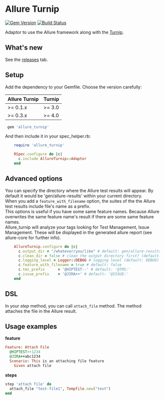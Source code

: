 # Allure Turnip

[![Gem Version](https://badge.fury.io/rb/allure_turnip.svg)](http://badge.fury.io/rb/allure-rspec) [![Build Status](https://travis-ci.org/aha-oretama/allure_turnip.svg?branch=master)](https://travis-ci.org/aha-oretama/allure_turnip)

Adaptor to use the Allure framework along with the [Turnip](https://github.com/jnicklas/turnip).

## What's new

See the [releases](https://github.com/aha-oretama/allure_turnip/releases) tab.


## Setup

Add the dependency to your Gemfile. Choose the version carefully:

| Allure Turnip | Turnip |
| ------------- | ------ |
| >= 0.1.x | >= 3.0 |
| >= 0.3.x | >= 4.0 |

```ruby
 gem 'allure_turnip'
```

And then include it in your spec_helper.rb:

```ruby
    require 'allure_turnip'

    RSpec.configure do |c|
      c.include AllureTurnip::Adaptor
    end
```

## Advanced options

You can specify the directory where the Allure test results will appear. By default it would be 'gen/allure-results'
within your current directory.  
When you add a `feature_with_filename` option, the suites of the the Allure test results include file's name as a prefix.  
This options is useful if you have some same feature names. Because Allure overwrites the same feature name's result if there are some same feature names.  
Allure_turnip will analyze your tags looking for Test Management, Issue Management. These will be displayed in the generated allure report (see allure-core for further info).

```ruby
    AllureTurnip.configure do |c|
      c.output_dir = "/whatever/you/like" # default: gen/allure-results
      c.clean_dir = false # clean the output directory first? (default: true)
      c.logging_level = Logger::DEBUG # logging level (default: DEBUG)
      c.feature_with_filename = true # default: false
      c.tms_prefix      = '@HIPTEST--' # default: '@TMS:'
      c.issue_prefix    = '@JIRA++' # default: '@ISSUE:'
    end
```

## DSL
In your *step* method, you can call `attach_file` method.
The method attaches the file in the Allure result.

## Usage examples

**feature**
```ruby
Feature: Attach File
  @HIPTEST--1234
  @JIRA++abc1234
  Scenario: This is an attaching file feature
    Given attach file
```

**steps**
```ruby
step 'attach file' do
  attach_file "test-file1", Tempfile.new("test")
end
```
